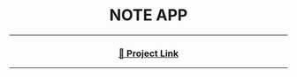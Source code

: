<h1 align="center">NOTE APP</h1>  
<p align="left">  
</p>


<hr>
<h3 align="center"><a href="https://hsnyar-noteapp.netlify.app">🔗  Project Link</a></h3>
<hr>
